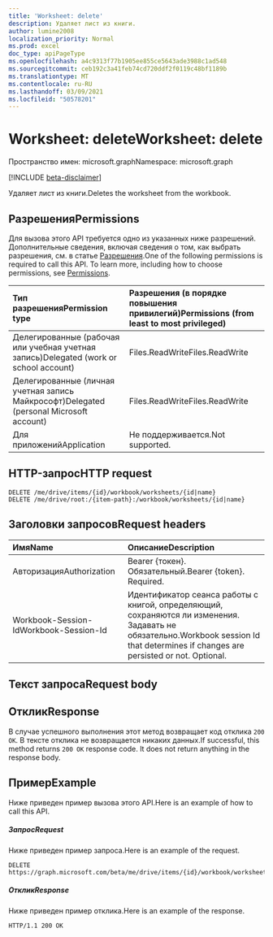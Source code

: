 ```yaml
---
title: 'Worksheet: delete'
description: Удаляет лист из книги.
author: lumine2008
localization_priority: Normal
ms.prod: excel
doc_type: apiPageType
ms.openlocfilehash: a4c9313f77b1905ee855ce5643ade3988c1ad548
ms.sourcegitcommit: ceb192c3a41feb74cd720ddf2f0119c48bf1189b
ms.translationtype: MT
ms.contentlocale: ru-RU
ms.lasthandoff: 03/09/2021
ms.locfileid: "50578201"
---
```

# <a name="worksheet-delete"></a><span data-ttu-id="a0504-103">Worksheet: delete</span><span class="sxs-lookup"><span data-stu-id="a0504-103">Worksheet: delete</span></span>

<span data-ttu-id="a0504-104">Пространство имен: microsoft.graph</span><span class="sxs-lookup"><span data-stu-id="a0504-104">Namespace: microsoft.graph</span></span>

[!INCLUDE [beta-disclaimer](../../includes/beta-disclaimer.md)]

<span data-ttu-id="a0504-105">Удаляет лист из книги.</span><span class="sxs-lookup"><span data-stu-id="a0504-105">Deletes the worksheet from the workbook.</span></span>
## <a name="permissions"></a><span data-ttu-id="a0504-106">Разрешения</span><span class="sxs-lookup"><span data-stu-id="a0504-106">Permissions</span></span>
<span data-ttu-id="a0504-p101">Для вызова этого API требуется одно из указанных ниже разрешений. Дополнительные сведения, включая сведения о том, как выбрать разрешения, см. в статье [Разрешения](/graph/permissions-reference).</span><span class="sxs-lookup"><span data-stu-id="a0504-p101">One of the following permissions is required to call this API. To learn more, including how to choose permissions, see [Permissions](/graph/permissions-reference).</span></span>

|<span data-ttu-id="a0504-109">Тип разрешения</span><span class="sxs-lookup"><span data-stu-id="a0504-109">Permission type</span></span>      | <span data-ttu-id="a0504-110">Разрешения (в порядке повышения привилегий)</span><span class="sxs-lookup"><span data-stu-id="a0504-110">Permissions (from least to most privileged)</span></span>              |
|:--------------------|:---------------------------------------------------------|
|<span data-ttu-id="a0504-111">Делегированные (рабочая или учебная учетная запись)</span><span class="sxs-lookup"><span data-stu-id="a0504-111">Delegated (work or school account)</span></span> | <span data-ttu-id="a0504-112">Files.ReadWrite</span><span class="sxs-lookup"><span data-stu-id="a0504-112">Files.ReadWrite</span></span>    |
|<span data-ttu-id="a0504-113">Делегированные (личная учетная запись Майкрософт)</span><span class="sxs-lookup"><span data-stu-id="a0504-113">Delegated (personal Microsoft account)</span></span> | <span data-ttu-id="a0504-114">Files.ReadWrite</span><span class="sxs-lookup"><span data-stu-id="a0504-114">Files.ReadWrite</span></span>    |
|<span data-ttu-id="a0504-115">Для приложений</span><span class="sxs-lookup"><span data-stu-id="a0504-115">Application</span></span> | <span data-ttu-id="a0504-116">Не поддерживается.</span><span class="sxs-lookup"><span data-stu-id="a0504-116">Not supported.</span></span> |

## <a name="http-request"></a><span data-ttu-id="a0504-117">HTTP-запрос</span><span class="sxs-lookup"><span data-stu-id="a0504-117">HTTP request</span></span>
<!-- { "blockType": "ignored" } -->
```http
DELETE /me/drive/items/{id}/workbook/worksheets/{id|name}
DELETE /me/drive/root:/{item-path}:/workbook/worksheets/{id|name}

```
## <a name="request-headers"></a><span data-ttu-id="a0504-118">Заголовки запросов</span><span class="sxs-lookup"><span data-stu-id="a0504-118">Request headers</span></span>
| <span data-ttu-id="a0504-119">Имя</span><span class="sxs-lookup"><span data-stu-id="a0504-119">Name</span></span>       | <span data-ttu-id="a0504-120">Описание</span><span class="sxs-lookup"><span data-stu-id="a0504-120">Description</span></span>|
|:---------------|:----------|
| <span data-ttu-id="a0504-121">Авторизация</span><span class="sxs-lookup"><span data-stu-id="a0504-121">Authorization</span></span>  | <span data-ttu-id="a0504-p102">Bearer {токен}. Обязательный.</span><span class="sxs-lookup"><span data-stu-id="a0504-p102">Bearer {token}. Required.</span></span> |
| <span data-ttu-id="a0504-124">Workbook-Session-Id</span><span class="sxs-lookup"><span data-stu-id="a0504-124">Workbook-Session-Id</span></span>  | <span data-ttu-id="a0504-p103">Идентификатор сеанса работы с книгой, определяющий, сохраняются ли изменения. Задавать не обязательно.</span><span class="sxs-lookup"><span data-stu-id="a0504-p103">Workbook session Id that determines if changes are persisted or not. Optional.</span></span>|

## <a name="request-body"></a><span data-ttu-id="a0504-127">Текст запроса</span><span class="sxs-lookup"><span data-stu-id="a0504-127">Request body</span></span>

## <a name="response"></a><span data-ttu-id="a0504-128">Отклик</span><span class="sxs-lookup"><span data-stu-id="a0504-128">Response</span></span>

<span data-ttu-id="a0504-p104">В случае успешного выполнения этот метод возвращает код отклика `200 OK`. В тексте отклика не возвращается никаких данных.</span><span class="sxs-lookup"><span data-stu-id="a0504-p104">If successful, this method returns `200 OK` response code. It does not return anything in the response body.</span></span>

## <a name="example"></a><span data-ttu-id="a0504-131">Пример</span><span class="sxs-lookup"><span data-stu-id="a0504-131">Example</span></span>
<span data-ttu-id="a0504-132">Ниже приведен пример вызова этого API.</span><span class="sxs-lookup"><span data-stu-id="a0504-132">Here is an example of how to call this API.</span></span>
##### <a name="request"></a><span data-ttu-id="a0504-133">Запрос</span><span class="sxs-lookup"><span data-stu-id="a0504-133">Request</span></span>
<span data-ttu-id="a0504-134">Ниже приведен пример запроса.</span><span class="sxs-lookup"><span data-stu-id="a0504-134">Here is an example of the request.</span></span>
<!-- {
  "blockType": "request",
  "name": "worksheet_delete"
}-->
```http
DELETE https://graph.microsoft.com/beta/me/drive/items/{id}/workbook/worksheets/{id|name}
```

##### <a name="response"></a><span data-ttu-id="a0504-135">Отклик</span><span class="sxs-lookup"><span data-stu-id="a0504-135">Response</span></span>
<span data-ttu-id="a0504-136">Ниже приведен пример отклика.</span><span class="sxs-lookup"><span data-stu-id="a0504-136">Here is an example of the response.</span></span> 
<!-- {
  "blockType": "response",
  "truncated": true,
  "@odata.type": "microsoft.graph.none"
} -->
```http
HTTP/1.1 200 OK
```

<!-- uuid: 8fcb5dbc-d5aa-4681-8e31-b001d5168d79
2015-10-25 14:57:30 UTC -->
<!--
{
  "type": "#page.annotation",
  "description": "Worksheet: delete",
  "keywords": "",
  "section": "documentation",
  "tocPath": "",
  "suppressions": []
}
-->


